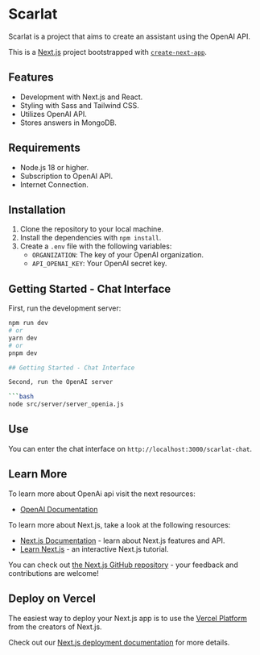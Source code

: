 # Scarlat

Scarlat is a project that aims to create an assistant using the OpenAI API.

This is a [Next.js](https://nextjs.org/) project bootstrapped with [`create-next-app`](https://github.com/vercel/next.js/tree/canary/packages/create-next-app).

## Features

- Development with Next.js and React.
- Styling with Sass and Tailwind CSS.
- Utilizes OpenAI API.
- Stores answers in MongoDB.

## Requirements

- Node.js 18 or higher.
- Subscription to OpenAI API.
- Internet Connection.

## Installation

1. Clone the repository to your local machine.
2. Install the dependencies with `npm install`.
3. Create a `.env` file with the following variables:
    - `ORGANIZATION`: The key of your OpenAI organization.
    - `API_OPENAI_KEY`: Your OpenAI secret key.

## Getting Started - Chat Interface

First, run the development server:

```bash
npm run dev
# or
yarn dev
# or
pnpm dev

## Getting Started - Chat Interface

Second, run the OpenAI server

```bash
node src/server/server_openia.js
```
## Use

You can enter the chat interface on `http://localhost:3000/scarlat-chat`.

## Learn More

To learn more about OpenAi api visit the next resources: 

- [OpenAI Documentation](https://platform.openai.com/docs/introduction)

To learn more about Next.js, take a look at the following resources:

- [Next.js Documentation](https://nextjs.org/docs) - learn about Next.js features and API.
- [Learn Next.js](https://nextjs.org/learn) - an interactive Next.js tutorial.

You can check out [the Next.js GitHub repository](https://github.com/vercel/next.js/) - your feedback and contributions are welcome!

## Deploy on Vercel

The easiest way to deploy your Next.js app is to use the [Vercel Platform](https://vercel.com/new?utm_medium=default-template&filter=next.js&utm_source=create-next-app&utm_campaign=create-next-app-readme) from the creators of Next.js.

Check out our [Next.js deployment documentation](https://nextjs.org/docs/deployment) for more details.
